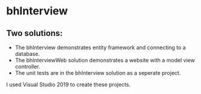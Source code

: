 # bhInterview

## Two solutions:
* The bhInterview demonstrates entity framework and connecting to a database.
* The bhInterviewWeb solution demonstrates a website with a model view controller.
* The unit tests are in the bhInterview solution as a seperate project.

I used Visual Studio 2019 to create these projects.
